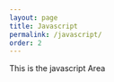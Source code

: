```yaml
---
layout: page
title: Javascript
permalink: /javascript/
order: 2
---
```


This is the javascript Area
